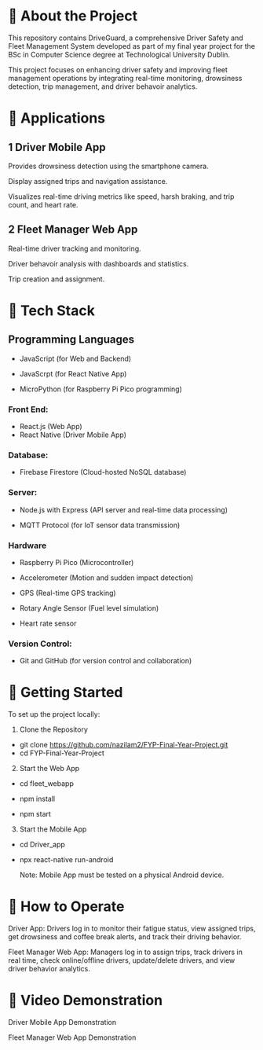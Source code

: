 
# 🌟 About the Project

This repository contains DriveGuard, a comprehensive Driver Safety and Fleet Management System developed as part of my final year project for the BSc in Computer Science degree at Technological University Dublin.

This project focuses on enhancing driver safety and improving fleet management operations by integrating real-time monitoring, drowsiness detection, trip management, and driver behavoir analytics.

# 📱 Applications

## 1️ Driver Mobile App 
Provides drowsiness detection using the smartphone camera.

Display assigned trips and navigation assistance. 

Visualizes real-time driving metrics like speed, harsh braking, and trip count, and heart rate. 

## 2️ Fleet Manager Web App 
Real-time driver tracking and monitoring.

Driver behavoir analysis with dashboards and statistics.

Trip creation and assignment. 


# 👾 Tech Stack 

## Programming Languages 
- JavaScript (for Web and Backend)

- JavaScrpt (for React Native App)

- MicroPython (for Raspberry Pi Pico programming)


### Front End:

- React.js (Web App)
- React Native (Driver Mobile App)

### Database:

- Firebase Firestore (Cloud-hosted NoSQL database)

### Server:

- Node.js with Express (API server and real-time data processing)

- MQTT Protocol (for IoT sensor data transmission)

### Hardware
- Raspberry Pi Pico (Microcontroller)

- Accelerometer (Motion and sudden impact detection)

- GPS (Real-time GPS tracking)

- Rotary Angle Sensor (Fuel level simulation)

- Heart rate sensor 


### Version Control:

- Git and GitHub (for version control and collaboration) 

# 🧰 Getting Started 

To set up the project locally:


1. Clone the Repository
   
- git clone https://github.com/nazilam2/FYP-Final-Year-Project.git
- cd FYP-Final-Year-Project

2. Start the Web App

- cd fleet_webapp

- npm install

- npm start 

3. Start the Mobile App

- cd Driver_app

- npx react-native run-android

  Note: Mobile App must be tested on a physical Android device. 



# 👀 How to Operate

Driver App: Drivers log in to monitor their fatigue status, view assigned trips, get drowsiness and coffee break alerts, and track their driving behavior. 

Fleet Manager Web App: Managers log in to assign trips, track drivers in real time, check online/offline drivers, update/delete drivers, and view driver behavior analytics. 

# 🎥 Video Demonstration 

Driver Mobile App Demonstration

Fleet Manager Web App Demonstration








